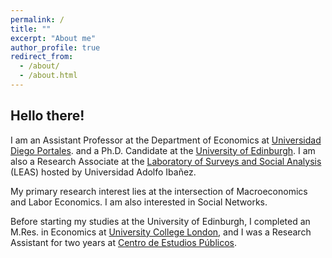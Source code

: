 ```yaml
---
permalink: /
title: ""
excerpt: "About me"
author_profile: true
redirect_from: 
  - /about/
  - /about.html
---
```

## Hello there!

I am an Assistant Professor at the Department of Economics at <a href="https://economia.udp.cl/"> Universidad Diego Portales</a>. and a Ph.D. Candidate at the <a href="https://www.ed.ac.uk/economics"> University of Edinburgh</a>. I am also a Research Associate at the <a href="https://leas.uai.cl/">Laboratory of Surveys and Social Analysis</a> (LEAS) hosted by Universidad Adolfo Ibañez.

My primary research interest lies at the intersection of Macroeconomics and Labor Economics. I am also interested in Social Networks.

Before starting my studies at the University of Edinburgh, I completed an M.Res. in Economics at <a href="https://www.ucl.ac.uk/economics/ucl-department-economics"> University College London</a>, and I was a Research Assistant for two years at <a href="https://www.cepchile.cl/"> Centro de Estudios Públicos</a>.
